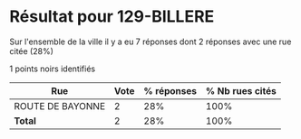 # Résultat pour 129-BILLERE

Sur l'ensemble de la ville il y a eu 7 réponses dont 2 réponses avec une rue citée (28%)

1 points noirs identifiés

| Rue | Vote | % réponses | % Nb rues cités|
|-----|------|------------|----------------|
| ROUTE DE BAYONNE | 2 | 28% | 100%|
| **Total** | 2 | 28% | 100%|
